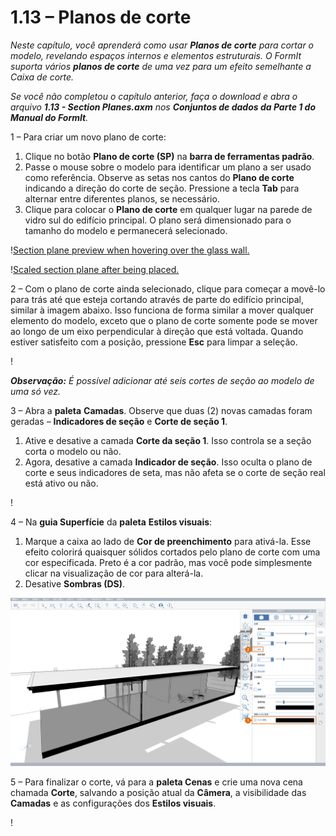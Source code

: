 # 1.13 – Planos de corte

_Neste capítulo, você aprenderá como usar_ _**Planos de corte**_ _para cortar o modelo, revelando espaços internos e elementos estruturais. O FormIt suporta vários_ _**planos de corte**_ _de uma vez para um efeito semelhante a Caixa de corte._

_Se você não completou o capítulo anterior, faça o download e abra o arquivo_ _**1.13 - Section Planes.axm**_ _nos_ _**Conjuntos de dados da Parte 1 do Manual do FormIt**._

1 – Para criar um novo plano de corte:

1. Clique no botão **Plano de corte (SP)** na **barra de ferramentas padrão**.
2. Passe o mouse sobre o modelo para identificar um plano a ser usado como referência. Observe as setas nos cantos do **Plano de corte** indicando a direção do corte de seção. Pressione a tecla **Tab** para alternar entre diferentes planos, se necessário.
3. Clique para colocar o **Plano de corte** em qualquer lugar na parede de vidro sul do edifício principal. O plano será dimensionado para o tamanho do modelo e permanecerá selecionado.

\![Section plane preview when hovering over the glass wall.](<../../.gitbook/assets/0 (6).png>)

\![Scaled section plane after being placed.](<../../.gitbook/assets/1 (19) (1).png>)

2 – Com o plano de corte ainda selecionado, clique para começar a movê-lo para trás até que esteja cortando através de parte do edifício principal, similar à imagem abaixo. Isso funciona de forma similar a mover qualquer elemento do modelo, exceto que o plano de corte somente pode se mover ao longo de um eixo perpendicular à direção que está voltada. Quando estiver satisfeito com a posição, pressione **Esc** para limpar a seleção.

\![](<../../.gitbook/assets/2 (11) (1).png>)

_**Observação:**_ _É possível adicionar até seis cortes de seção ao modelo de uma só vez._

3 – Abra a **paleta** **Camadas**. Observe que duas (2) novas camadas foram geradas – **Indicadores de seção** e **Corte de seção 1**.

1. Ative e desative a camada **Corte da seção 1**. Isso controla se a seção corta o modelo ou não.
2. Agora, desative a camada **Indicador de seção**. Isso oculta o plano de corte e seus indicadores de seta, mas não afeta se o corte de seção real está ativo ou não.

\![](<../../.gitbook/assets/3 (6) (1).png>)

4 – Na **guia Superfície** da **paleta** **Estilos visuais**:

1. Marque a caixa ao lado de **Cor de preenchimento** para ativá-la. Esse efeito colorirá quaisquer sólidos cortados pelo plano de corte com uma cor especificada. Preto é a cor padrão, mas você pode simplesmente clicar na visualização de cor para alterá-la.
2. Desative **Sombras (DS)**.

![](../../.gitbook/assets/poche.png)

5 – Para finalizar o corte, vá para a **paleta Cenas** e crie uma nova cena chamada **Corte**, salvando a posição atual da **Câmera**, a visibilidade das **Camadas** e as configurações dos **Estilos visuais**.

\![](<../../.gitbook/assets/5 (7).png>)
